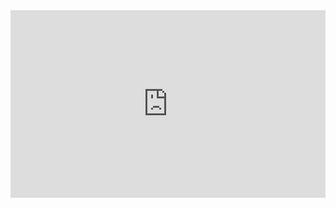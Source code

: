<iframe width="100%" height="300" src="https://jsfiddle.net/tchaffee/L4h60y79/embedded/js/" allowfullscreen="allowfullscreen" frameborder="0"></iframe>
